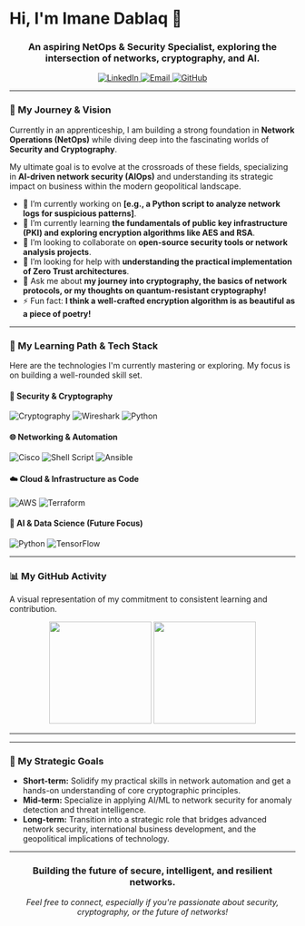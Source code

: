# Hi, I'm Imane Dablaq 👋

<h3 align="center">An aspiring NetOps & Security Specialist, exploring the intersection of networks, cryptography, and AI.</h3>

<p align="center">
  <a href="https://www.linkedin.com/in/imane-dablaq">
    <img src="https://img.shields.io/badge/LinkedIn-0077B5?style=for-the-badge&logo=linkedin&logoColor=white" alt="LinkedIn"/>
  </a>
  <a href="mailto:dablaqimane@gmail.com">
    <img src="https://img.shields.io/badge/Email-D14836?style=for-the-badge&logo=gmail&logoColor=white" alt="Email"/>
  </a>
  <a href="https://github.com/xAPT42">
    <img src="https://img.shields.io/badge/GitHub-181717?style=for-the-badge&logo=github&logoColor=white" alt="GitHub"/>
  </a>
</p>

---

### 🧭 My Journey & Vision

Currently in an apprenticeship, I am building a strong foundation in **Network Operations (NetOps)** while diving deep into the fascinating worlds of **Security and Cryptography**.

My ultimate goal is to evolve at the crossroads of these fields, specializing in **AI-driven network security (AIOps)** and understanding its strategic impact on business within the modern geopolitical landscape.

- 🔭 I’m currently working on **[e.g., a Python script to analyze network logs for suspicious patterns]**.
- 🌱 I’m currently learning **the fundamentals of public key infrastructure (PKI) and exploring encryption algorithms like AES and RSA**.
- 👯 I’m looking to collaborate on **open-source security tools or network analysis projects**.
- 🤔 I’m looking for help with **understanding the practical implementation of Zero Trust architectures**.
- 💬 Ask me about **my journey into cryptography, the basics of network protocols, or my thoughts on quantum-resistant cryptography!**
- ⚡ Fun fact: **I think a well-crafted encryption algorithm is as beautiful as a piece of poetry!**

---

### 🚀 My Learning Path & Tech Stack

Here are the technologies I'm currently mastering or exploring. My focus is on building a well-rounded skill set.

#### **🔐 Security & Cryptography**
![Cryptography](https://img.shields.io/badge/Cryptography-003B57?style=for-the-badge&logo=cryptography&logoColor=white)
![Wireshark](https://img.shields.io/badge/Wireshark-1679A7?style=for-the-badge&logo=wireshark&logoColor=white)
![Python](https://img.shields.io/badge/Python-3776AB?style=for-the-badge&logo=python&logoColor=white)

#### **🌐 Networking & Automation**
![Cisco](https://img.shields.io/badge/Cisco-1BA0D7?style=for-the-badge&logo=cisco&logoColor=white)
![Shell Script](https://img.shields.io/badge/Shell_Script-121011?style=for-the-badge&logo=gnu-bash&logoColor=white)
![Ansible](https://img.shields.io/badge/Ansible-EE0000?style=for-the-badge&logo=ansible&logoColor=white)

#### **☁️ Cloud & Infrastructure as Code**
![AWS](https://img.shields.io/badge/Amazon_AWS-FF9900?style=for-the-badge&logo=amazonaws&logoColor=white)
![Terraform](https://img.shields.io/badge/Terraform-7B42BC?style=for-the-badge&logo=terraform&logoColor=white)

#### **🤖 AI & Data Science (Future Focus)**
![Python](https://img.shields.io/badge/Python-3776AB?style=for-the-badge&logo=python&logoColor=white)
![TensorFlow](https://img.shields.io/badge/TensorFlow-FF6F00?style=for-the-badge&logo=tensorflow&logoColor=white)

---

### 📊 My GitHub Activity

A visual representation of my commitment to consistent learning and contribution.

<div align="center">
  <img height="180em" src="https://github-readme-stats.vercel.app/api?username=xAPT42&show_icons=true&theme=radical&include_all_commits=true&count_private=true"/>
  <img height="180em" src="https://github-readme-streak-stats.herokuapp.com/?user=xAPT42&theme=radical"/>
</div>

---




---

### 🎯 My Strategic Goals

- **Short-term:** Solidify my practical skills in network automation and get a hands-on understanding of core cryptographic principles.
- **Mid-term:** Specialize in applying AI/ML to network security for anomaly detection and threat intelligence.
- **Long-term:** Transition into a strategic role that bridges advanced network security, international business development, and the geopolitical implications of technology.

---

<h3 align="center">Building the future of secure, intelligent, and resilient networks.</h3>
<p align="center">
  <i>Feel free to connect, especially if you're passionate about security, cryptography, or the future of networks!</i>
</p>
